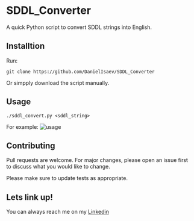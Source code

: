 # SDDL_Converter
A quick Python script to convert SDDL strings into English. 

## Installtion

Run: 

`git clone https://github.com/DanielIsaev/SDDL_Converter`

Or simpply download the script manually. 


## Usage 

`./sddl_convert.py <sddl_string>`

For example:
![usage]()


## Contributing                           

Pull requests are welcome. For major changes, please open an issue first                                                                                                  
to discuss what you would like to change.                                            

Please make sure to update tests as appropriate.                                     


## Lets link up!                          

You can always reach me on my [Linkedin](https://www.linkedin.com/in/daniel-isaev-757593228/)  
